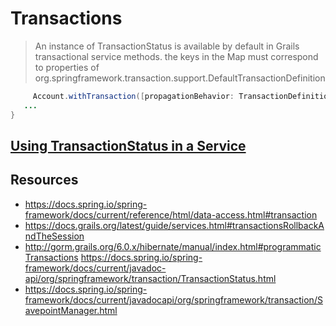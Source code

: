 # Transactions
 > An instance of TransactionStatus is available by default in Grails transactional service methods.
  > the keys in the Map must correspond to properties
  > of org.springframework.transaction.support.DefaultTransactionDefinition

```java
     Account.withTransaction([propagationBehavior: TransactionDefinition.PROPAGATION_REQUIRES_NEW,isolationLevel: TransactionDefinition.ISOLATION_REPEATABLE_READ]) {
   ...
}
```
                        
## [Using TransactionStatus in a Service](https://gist.github.com/14paxton/a212d86552b05b95ef91ee444197fd4e)

## Resources
- https://docs.spring.io/spring-framework/docs/current/reference/html/data-access.html#transaction
- https://docs.grails.org/latest/guide/services.html#transactionsRollbackAndTheSession
- http://gorm.grails.org/6.0.x/hibernate/manual/index.html#programmaticTransactions https://docs.spring.io/spring-framework/docs/current/javadoc-api/org/springframework/transaction/TransactionStatus.html
- https://docs.spring.io/spring-framework/docs/current/javadocapi/org/springframework/transaction/SavepointManager.html
